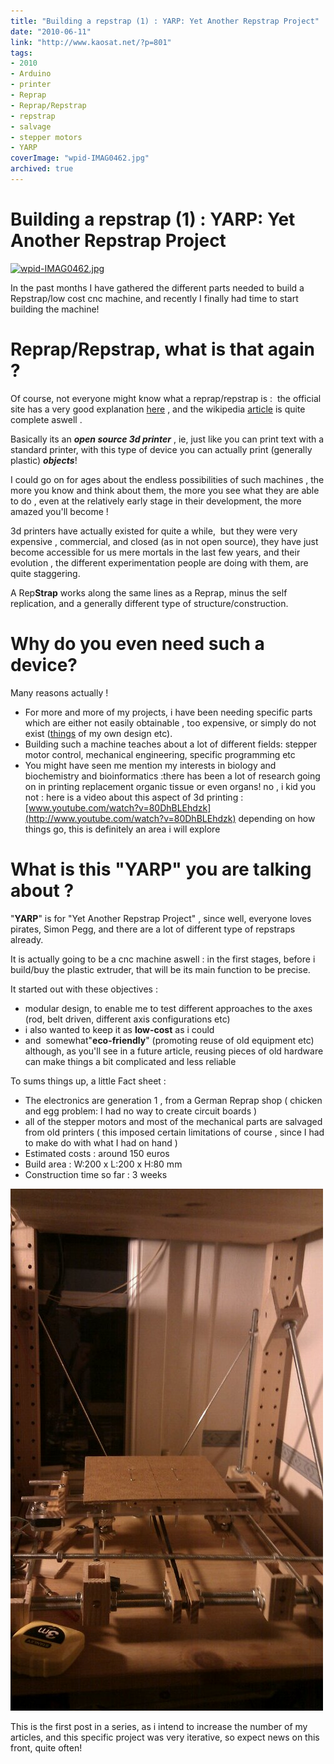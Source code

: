 ```yaml
---
title: "Building a repstrap (1) : YARP: Yet Another Repstrap Project"
date: "2010-06-11"
link: "http://www.kaosat.net/?p=801"
tags:
- 2010
- Arduino
- printer
- Reprap
- Reprap/Repstrap
- repstrap
- salvage
- stepper motors
- YARP
coverImage: "wpid-IMAG0462.jpg"
archived: true
---
```




# Building a repstrap (1) : YARP: Yet Another Repstrap Project 

[![](./assets/wpid-IMAG0462-179x300.jpg "wpid-IMAG0462.jpg")](./assets/wpid-IMAG0462.jpg)

In the past months I have gathered the different parts needed to build a Repstrap/low cost cnc machine, and recently I finally had time to start building the machine!

# **Reprap/Repstrap, what is that again ?**

Of course, not everyone might know what a reprap/repstrap is :  the official site has a very good explanation [here](http://reprap.org/wiki/Main_Page) , and the wikipedia [article](http://en.wikipedia.org/wiki/RepRap_Project) is quite complete aswell .

Basically its an **_open source 3d printer_** , ie, just like you can print text with a standard printer, with this type of device you can actually print (generally plastic) **_objects_**!

I could go on for ages about the endless possibilities of such machines , the more you know and think about them, the more you see what they are able to do , even at the relatively early stage in their development, the more amazed you'll become !

3d printers have actually existed for quite a while,  but they were very expensive , commercial, and closed (as in not open source), they have just become accessible for us mere mortals in the last few years, and their evolution , the different experimentation people are doing with them, are quite staggering.

A Rep**Strap** works along the same lines as a Reprap, minus the self replication, and a generally different type of structure/construction.

# **Why do you even need such a device?**

Many reasons actually !

- For more and more of my projects, i have been needing specific parts which are either not easily obtainable , too expensive, or simply do not exist ([things](http://www.kaosat.net/?p=850#more-850) of my own design etc).
- Building such a machine teaches about a lot of different fields: stepper motor control, mechanical engineering, specific programming etc
- You might have seen me mention my interests in biology and biochemistry and bioinformatics :there has been a lot of research going on in printing replacement organic tissue or even organs! no , i kid you not : here is a video about this aspect of 3d printing : [www.youtube.com/watch?v=80DhBLEhdzk](http://www.youtube.com/watch?v=80DhBLEhdzk) depending on how things go, this is definitely an area i will explore

# What is this "YARP" you are talking about ?

"**YARP**" is for "Yet Another Repstrap Project" , since well, everyone loves pirates, Simon Pegg, and there are a lot of different type of repstraps already.

It is actually going to be a cnc machine aswell : in the first stages, before i build/buy the plastic extruder, that will be its main function to be precise.

It started out with these objectives :

- modular design, to enable me to test different approaches to the axes (rod, belt driven, different axis configurations etc)
- i also wanted to keep it as **low-cost** as i could
- and  somewhat"**eco-friendly**" (promoting reuse of old equipment etc) although, as you'll see in a future article, reusing pieces of old hardware can make things a bit complicated and less reliable

To sums things up, a little Fact sheet :

- The electronics are generation 1 , from a German Reprap shop ( chicken and egg problem: I had no way to create circuit boards )
- all of the stepper motors and most of the mechanical parts are salvaged from old printers ( this imposed certain limitations of course , since I had to make do with what I had on hand )
- Estimated costs : around 150 euros
- Build area : W:200 x L:200 x H:80 mm
- Construction time so far : 3 weeks

[![](./assets/wpid-IMAG0465.jpg "wpid-IMAG0465.jpg")](./assets/wpid-IMAG0465.jpg)

This is the first post in a series, as i intend to increase the number of my articles, and this specific project was very iterative, so expect news on this front, quite often!
